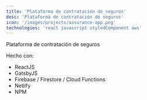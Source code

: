 ```yaml
---
title: 'Plataforma de contratación de seguros'
desc: 'Plataforma de contratación de seguros'
icon: '/images/projects/assurance-app.png'
technologies: 'react javascript styledComponent aws'
---
```


Plataforma de contratación de seguros

Hecho con:

- ReactJS
- GatsbyJS
- Firebase / Firestore / Cloud Functions
- Netlify
- NPM
